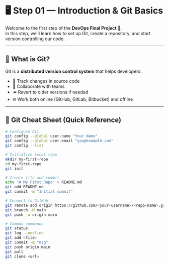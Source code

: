 # 🖥️ Step 01 — Introduction & Git Basics  

Welcome to the first step of the **DevOps Final Project** 🎉.  
In this step, we’ll learn how to set up Git, create a repository, and start version controlling our code.  

---

## 📌 What is Git?  

Git is a **distributed version control system** that helps developers:  

- 📝 Track changes in source code  
- 👥 Collaborate with teams  
- ⏪ Revert to older versions if needed  
- 🌐 Work both online (GitHub, GitLab, Bitbucket) and offline  

---

## 📝 Git Cheat Sheet (Quick Reference)

```bash
# Configure Git
git config --global user.name "Your Name"
git config --global user.email "you@example.com"
git config --list

# Initialize local repo
mkdir my-first-repo
cd my-first-repo
git init

# Create file and commit
echo "# My First Repo" > README.md
git add README.md
git commit -m "Initial commit"

# Connect to GitHub
git remote add origin https://github.com/<your-username>/<repo-name>.git
git branch -M main
git push -u origin main

# Common commands
git status
git log --oneline
git add <file>
git commit -m "msg"
git push origin main
git pull
git clone <url>
